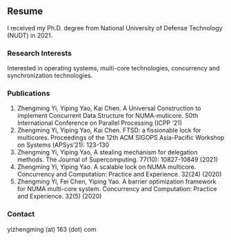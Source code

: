 ## Resume

I received my Ph.D. degree from National University of Defense Technology (NUDT) in 2021.

### Research Interests

Interested in operating systems, multi-core technologies, concurrency and synchronization technologies.

### Publications

1. Zhengming Yi, Yiping Yao, Kai Chen. A Universal Construction to implement Concurrent Data Structure for NUMA-muticore. 50th International Conference on Parallel Processing (ICPP ’21)
1. Zhengming Yi, Yiping Yao, Kai Chen. FTSD: a fissionable lock for multicores. Proceedings of the 12th ACM SIGOPS Asia-Pacific Workshop on Systems (APSys’21): 123-130 
1. Zhengming Yi, Yiping Yao, A stealing mechanism for delegation methods. The Journal of Supercomputing. 77(10): 10827-10849 (2021)
1. Zhengming Yi, Yiping Yao. A scalable lock on NUMA multicore. Concurrency and Computation: Practice and Experience. 32(24) (2020) 
1. Zhengming Yi, Fei Chen, Yiping Yao. A barrier optimization framework for NUMA multi-core system. Concurrency and Computation: Practice and Experience. 32(5) (2020)

### Contact

yizhengming (at) 163 (dot) com
